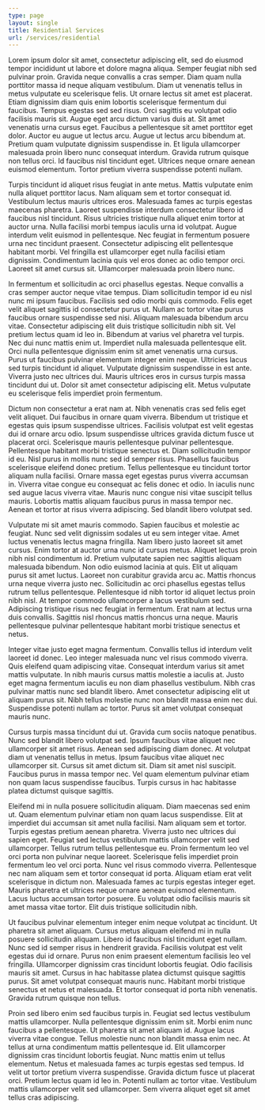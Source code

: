 ```yaml
---
type: page
layout: single
title: Residential Services
url: /services/residential
---
```


Lorem ipsum dolor sit amet, consectetur adipiscing elit, sed do eiusmod tempor incididunt ut labore et dolore magna aliqua. Semper feugiat nibh sed pulvinar proin. Gravida neque convallis a cras semper. Diam quam nulla porttitor massa id neque aliquam vestibulum. Diam ut venenatis tellus in metus vulputate eu scelerisque felis. Ut ornare lectus sit amet est placerat. Etiam dignissim diam quis enim lobortis scelerisque fermentum dui faucibus. Tempus egestas sed sed risus. Orci sagittis eu volutpat odio facilisis mauris sit. Augue eget arcu dictum varius duis at. Sit amet venenatis urna cursus eget. Faucibus a pellentesque sit amet porttitor eget dolor. Auctor eu augue ut lectus arcu. Augue ut lectus arcu bibendum at. Pretium quam vulputate dignissim suspendisse in. Et ligula ullamcorper malesuada proin libero nunc consequat interdum. Gravida rutrum quisque non tellus orci. Id faucibus nisl tincidunt eget. Ultrices neque ornare aenean euismod elementum. Tortor pretium viverra suspendisse potenti nullam.

Turpis tincidunt id aliquet risus feugiat in ante metus. Mattis vulputate enim nulla aliquet porttitor lacus. Nam aliquam sem et tortor consequat id. Vestibulum lectus mauris ultrices eros. Malesuada fames ac turpis egestas maecenas pharetra. Laoreet suspendisse interdum consectetur libero id faucibus nisl tincidunt. Risus ultricies tristique nulla aliquet enim tortor at auctor urna. Nulla facilisi morbi tempus iaculis urna id volutpat. Augue interdum velit euismod in pellentesque. Nec feugiat in fermentum posuere urna nec tincidunt praesent. Consectetur adipiscing elit pellentesque habitant morbi. Vel fringilla est ullamcorper eget nulla facilisi etiam dignissim. Condimentum lacinia quis vel eros donec ac odio tempor orci. Laoreet sit amet cursus sit. Ullamcorper malesuada proin libero nunc.

In fermentum et sollicitudin ac orci phasellus egestas. Neque convallis a cras semper auctor neque vitae tempus. Diam sollicitudin tempor id eu nisl nunc mi ipsum faucibus. Facilisis sed odio morbi quis commodo. Felis eget velit aliquet sagittis id consectetur purus ut. Nullam ac tortor vitae purus faucibus ornare suspendisse sed nisi. Aliquam malesuada bibendum arcu vitae. Consectetur adipiscing elit duis tristique sollicitudin nibh sit. Vel pretium lectus quam id leo in. Bibendum at varius vel pharetra vel turpis. Nec dui nunc mattis enim ut. Imperdiet nulla malesuada pellentesque elit. Orci nulla pellentesque dignissim enim sit amet venenatis urna cursus. Purus ut faucibus pulvinar elementum integer enim neque. Ultricies lacus sed turpis tincidunt id aliquet. Vulputate dignissim suspendisse in est ante. Viverra justo nec ultrices dui. Mauris ultrices eros in cursus turpis massa tincidunt dui ut. Dolor sit amet consectetur adipiscing elit. Metus vulputate eu scelerisque felis imperdiet proin fermentum.

Dictum non consectetur a erat nam at. Nibh venenatis cras sed felis eget velit aliquet. Dui faucibus in ornare quam viverra. Bibendum ut tristique et egestas quis ipsum suspendisse ultrices. Facilisis volutpat est velit egestas dui id ornare arcu odio. Ipsum suspendisse ultrices gravida dictum fusce ut placerat orci. Scelerisque mauris pellentesque pulvinar pellentesque. Pellentesque habitant morbi tristique senectus et. Diam sollicitudin tempor id eu. Nisl purus in mollis nunc sed id semper risus. Phasellus faucibus scelerisque eleifend donec pretium. Tellus pellentesque eu tincidunt tortor aliquam nulla facilisi. Ornare massa eget egestas purus viverra accumsan in. Viverra vitae congue eu consequat ac felis donec et odio. In iaculis nunc sed augue lacus viverra vitae. Mauris nunc congue nisi vitae suscipit tellus mauris. Lobortis mattis aliquam faucibus purus in massa tempor nec. Aenean et tortor at risus viverra adipiscing. Sed blandit libero volutpat sed.

Vulputate mi sit amet mauris commodo. Sapien faucibus et molestie ac feugiat. Nunc sed velit dignissim sodales ut eu sem integer vitae. Amet luctus venenatis lectus magna fringilla. Nam libero justo laoreet sit amet cursus. Enim tortor at auctor urna nunc id cursus metus. Aliquet lectus proin nibh nisl condimentum id. Pretium vulputate sapien nec sagittis aliquam malesuada bibendum. Non odio euismod lacinia at quis. Elit ut aliquam purus sit amet luctus. Laoreet non curabitur gravida arcu ac. Mattis rhoncus urna neque viverra justo nec. Sollicitudin ac orci phasellus egestas tellus rutrum tellus pellentesque. Pellentesque id nibh tortor id aliquet lectus proin nibh nisl. At tempor commodo ullamcorper a lacus vestibulum sed. Adipiscing tristique risus nec feugiat in fermentum. Erat nam at lectus urna duis convallis. Sagittis nisl rhoncus mattis rhoncus urna neque. Mauris pellentesque pulvinar pellentesque habitant morbi tristique senectus et netus.

Integer vitae justo eget magna fermentum. Convallis tellus id interdum velit laoreet id donec. Leo integer malesuada nunc vel risus commodo viverra. Quis eleifend quam adipiscing vitae. Consequat interdum varius sit amet mattis vulputate. In nibh mauris cursus mattis molestie a iaculis at. Justo eget magna fermentum iaculis eu non diam phasellus vestibulum. Nibh cras pulvinar mattis nunc sed blandit libero. Amet consectetur adipiscing elit ut aliquam purus sit. Nibh tellus molestie nunc non blandit massa enim nec dui. Suspendisse potenti nullam ac tortor. Purus sit amet volutpat consequat mauris nunc.

Cursus turpis massa tincidunt dui ut. Gravida cum sociis natoque penatibus. Nunc sed blandit libero volutpat sed. Ipsum faucibus vitae aliquet nec ullamcorper sit amet risus. Aenean sed adipiscing diam donec. At volutpat diam ut venenatis tellus in metus. Ipsum faucibus vitae aliquet nec ullamcorper sit. Cursus sit amet dictum sit. Diam sit amet nisl suscipit. Faucibus purus in massa tempor nec. Vel quam elementum pulvinar etiam non quam lacus suspendisse faucibus. Turpis cursus in hac habitasse platea dictumst quisque sagittis.

Eleifend mi in nulla posuere sollicitudin aliquam. Diam maecenas sed enim ut. Quam elementum pulvinar etiam non quam lacus suspendisse. Elit at imperdiet dui accumsan sit amet nulla facilisi. Nam aliquam sem et tortor. Turpis egestas pretium aenean pharetra. Viverra justo nec ultrices dui sapien eget. Feugiat sed lectus vestibulum mattis ullamcorper velit sed ullamcorper. Tellus rutrum tellus pellentesque eu. Proin fermentum leo vel orci porta non pulvinar neque laoreet. Scelerisque felis imperdiet proin fermentum leo vel orci porta. Nunc vel risus commodo viverra. Pellentesque nec nam aliquam sem et tortor consequat id porta. Aliquam etiam erat velit scelerisque in dictum non. Malesuada fames ac turpis egestas integer eget. Mauris pharetra et ultrices neque ornare aenean euismod elementum. Lacus luctus accumsan tortor posuere. Eu volutpat odio facilisis mauris sit amet massa vitae tortor. Elit duis tristique sollicitudin nibh.

Ut faucibus pulvinar elementum integer enim neque volutpat ac tincidunt. Ut pharetra sit amet aliquam. Cursus metus aliquam eleifend mi in nulla posuere sollicitudin aliquam. Libero id faucibus nisl tincidunt eget nullam. Nunc sed id semper risus in hendrerit gravida. Facilisis volutpat est velit egestas dui id ornare. Purus non enim praesent elementum facilisis leo vel fringilla. Ullamcorper dignissim cras tincidunt lobortis feugiat. Odio facilisis mauris sit amet. Cursus in hac habitasse platea dictumst quisque sagittis purus. Sit amet volutpat consequat mauris nunc. Habitant morbi tristique senectus et netus et malesuada. Et tortor consequat id porta nibh venenatis. Gravida rutrum quisque non tellus.

Proin sed libero enim sed faucibus turpis in. Feugiat sed lectus vestibulum mattis ullamcorper. Nulla pellentesque dignissim enim sit. Morbi enim nunc faucibus a pellentesque. Ut pharetra sit amet aliquam id. Augue lacus viverra vitae congue. Tellus molestie nunc non blandit massa enim nec. At tellus at urna condimentum mattis pellentesque id. Elit ullamcorper dignissim cras tincidunt lobortis feugiat. Nunc mattis enim ut tellus elementum. Netus et malesuada fames ac turpis egestas sed tempus. Id velit ut tortor pretium viverra suspendisse. Gravida dictum fusce ut placerat orci. Pretium lectus quam id leo in. Potenti nullam ac tortor vitae. Vestibulum mattis ullamcorper velit sed ullamcorper. Sem viverra aliquet eget sit amet tellus cras adipiscing.